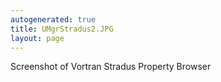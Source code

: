 ```yaml
---
autogenerated: true
title: UMgrStradus2.JPG
layout: page
---
```


Screenshot of Vortran Stradus Property Browser
